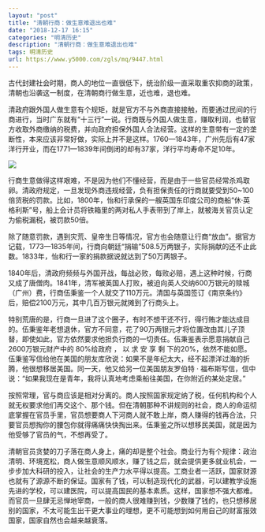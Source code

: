 ```yaml
---
layout: "post"
title: "清朝行商：做生意难退出也难"
date: "2018-12-17 16:15"
categories: "明清历史"
description: "清朝行商：做生意难退出也难"
tags: 明清历史
url: https://www.y5000.com/zgls/mq/9447.html
---
```






古代封建社会时期，商人的地位一直很低下，统治阶级一直采取重农抑商的政策，清朝也沿袭这一制度，在清朝商行做生意，近也难，退也难。

清政府跟外国人做生意有个规矩，就是官方不与外商直接接触，而要通过民间的行商进行，当时广东就有“十三行”一说。行商既与外国人做生意，赚取利润，也替官方收取外商缴纳的税费，并向政府担保外国人合法经营。这样的生意带有一定的垄断性，本来应该非常好做，实际上并不是这样。1760—1843年，广州先后有47家洋行开业，而在1771—1839年间倒闭的却有37家，洋行平均寿命不足10年。

![](https://img.y5000.com/uploads/allimg/170106/6-1F106105233242.jpg)

行商生意做得这样艰难，不是因为他们不懂经营，而是由于一些官员经常杀鸡取卵。清政府规定，一旦发现外商违规经营，负有担保责任的行商就要受到50~100倍货税的罚款。比如，1800年，怡和行承保的一艘英国东印度公司的商船“休·英格利斯”号，船上会计员将铁箱里的两对私人手表带到了岸上，就被海关官员认定为偷税漏税，被罚款50倍。

除了随意罚款，遇到灾荒、皇帝生日等情况，官方也会随意让行商“放血”。据官方记载，1773—1835年间，行商向朝廷“捐输”508.5万两银子，实际捐献的还不止此数。1833年，怡和行一家的捐款据说就达到了50万两银子。

1840年后，清政府频频与外国开战，每战必败，每败必赔，遇上这种时候，行商又成了唐僧肉。1841年，清军被英国人打败，被迫向英人交纳600万银元的赎城（广州）费，行商伍秉鉴一个人就交了110万元。清国与英国签订《南京条约》后，赔偿2100万元，其中几百万银元就摊到了行商头上。

特别荒唐的是，行商一旦进了这个圈子，有时不想干还不行，得行贿才能达成目的。伍秉鉴年老想退休，官方不同意，花了90万两银元才将位置改由其儿子顶替，即使如此，官方依然要求他担负行商的一切责任。伍秉鉴表示愿意捐献自己2600万银元财产中的
80%给政府 ， 以 求 安 享 剩
下的20%，依然不能如愿。伍秉鉴写信给他在美国的朋友库欣说：如果不是年纪太大，经不起漂洋过海的折腾，他很想移居美国。同一天，他又给另一位美国朋友罗伯特 ·
福布斯写信，信中说：“如果我现在是青年，我将认真地考虑乘船往美国，在你附近的某处定居。”

按照常理，官与商应该是相对分离的。商人按照国家规定纳了税，任何机构和个人就无权要求他们再交这个、那个钱。但在清朝那种不讲规则的社会，商人的命运彻底掌握在官员手里，官员想要商人下河商人就不敢上岸，商人赚得的钱再合法，只要官员想掏你的腰包你就得痛痛快快掏出来。伍秉鉴之所以想移民美国，就是因为他受够了官员的气，不想再受了。

清朝官员贪婪的刀子落在商人身上，痛的却是整个社会。商业行为有个规律：政治清明、环境宽松，商人做生意顺风顺水，赚了钱之后，就会提供更多就业机会，一步步加大科研的投入，让社会的生产力水平得以提高。工商业者一活跃，国家财源也就有了源源不断的保证。国家有了钱，可以制造现代化的武器，可以建教学设施先进的学校，可以建医院，可以提高国民的基本素质。这样，国家想不强大都难。而官员一旦肆无忌惮地宰商，一般的商人很难赚到钱，少数赚了钱的，也只想移居别的国家，不太可能生出干更大事业的理想，更不可能想到如何用自己的财富报效国家，国家自然也会越来越衰落。

